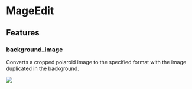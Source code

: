 # MageEdit

## Features
### background_image
Converts a cropped polaroid image to the specified format with the image duplicated in the background. 

![](https://github.com/khelta/polaroid-edit/blob/main/docs/imgs/background_image_visualisation.png?raw=true)


